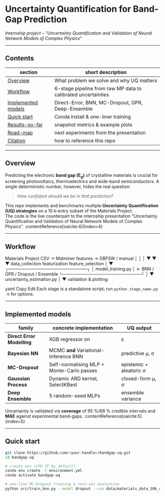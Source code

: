 # Uncertainty Quantification for Band-Gap Prediction  
*Internship project – “Uncertainty Quantification and Validation of Neural
Network Models of Complex Physics”*

---

## Contents
| section | short description |
|---------|-------------------|
| [Overview](#overview) | What problem we solve and why UQ matters |
| [Workflow](#workflow) | 6-stage pipeline from raw MP data to calibrated uncertainties |
| [Implemented models](#implemented-models) | Direct-Error, BNN, MC-Dropout, GPR, Deep-Ensemble |
| [Quick start](#quick-start) | Conda install & one-liner training |
| [Results-so-far](#results-so-far) | snapshot metrics & example plots |
| [Road-map](#road-map) | next experiments from the presentation |
| [Citation](#citation) | how to reference this repo |

---

## Overview
Predicting the electronic **band gap (E<sub>g</sub>)** of crystalline materials
is crucial for screening photovoltaics, thermoelectrics and wide-band semiconductors.
A single deterministic number, however, hides the real question:

> *How confident should we be in that prediction?*

This repo implements and benchmarks multiple **Uncertainty Quantification (UQ)
strategies** on a 10 k-entry subset of the Materials Project.  
The code is the live counterpart to the internship presentation “Uncertainty
Quantification and Validation of Neural Network Models of Complex Physics”. :contentReference[oaicite:4]{index=4}

---

## Workflow
Materials Project CSV → Matminer features → GBFSW / manual
│ │ │
▼ ▼ ▼
data_collection featurization feature_selection
│
▼
┌──────────────────────────┐
│ model_training.py │ ← BNN / GPR / Dropout / Ensemble
└──────────────────────────┘
│
▼
uncertainty_estimation.py
│
▼
validation & plotting

yaml
Copy
Edit
Each stage is a standalone script; run `python stage_name.py -h` for options.

---

## Implemented models
| family | concrete implementation | UQ output |
|--------|-------------------------|-----------|
| **Direct Error Modelling** | XGB regressor on |ε| | point estimate of |ΔE<sub>g</sub>| |
| **Bayesian NN** | MCMC **and** Variational-Inference BNN | predictive μ, σ |
| **MC-Dropout** | Self-normalising MLP + Monte-Carlo passes | epistemic + aleatoric σ |
| **Gaussian Process** | Dynamic ARD kernel, SelectKBest | closed-form μ, σ |
| **Deep Ensemble** | 5 random-seed MLPs | ensemble variance |

Uncertainty is validated via **coverage** of 95 %/68 % credible intervals and
**MAE** against experimental band-gaps. :contentReference[oaicite:5]{index=5}

---

## Quick start
```bash
git clone https://github.com/<your-handle>/bandgap-uq.git
cd bandgap-uq

# create env (CPU TF by default)
conda env create -f environment.yml
conda activate bandgap-uq

# one-line MC-Dropout training & test-set evaluation
python src/train_bnn.py --model dropout --csv data/materials_data_10k_cleaned.csv
